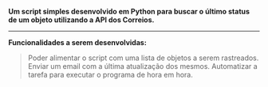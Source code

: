 **Um script simples desenvolvido em Python para buscar o último status de um objeto utilizando a API dos Correios.**

---

**Funcionalidades a serem desenvolvidas:**

> Poder alimentar o script com uma lista de objetos a serem rastreados.
> Enviar um email com a última atualização dos mesmos.
> Automatizar a tarefa para executar o programa de hora em hora.
